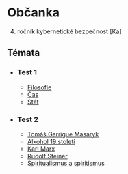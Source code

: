 # Občanka

4. ročník kybernetické bezpečnost [Ka]

## Témata

- ### Test 1
    - [Filosofie](/subjects/ona/filosofie.md)
    - [Čas](/subjects/ona/cas.md)
    - [Stát](/subjects/ona/stat.md)
- ### Test 2
    - [Tomáš Garrigue Masaryk](/subjects/ona/tomas-masaryk.md)
    - [Alkohol 19.století](/subjects/ona/alkohol-19-stol.md)
    - [Karl Marx](/subjects/ona/marx.md)
    - [Rudolf Steiner](/subjects/ona/rudolf-steiner.md)
    - [Spiritualismus a spiritismus](/subjects/ona/spiritualismus.md)